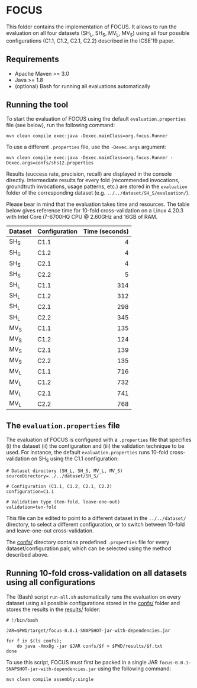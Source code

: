 # FOCUS

This folder contains the implementation of FOCUS. It allows to run the evaluation on all four datasets (SH<sub>L</sub>, SH<sub>S</sub>, MV<sub>L</sub>, MV<sub>S</sub>) using all four possible configurations (C1.1, C1.2, C2.1, C2.2) described in the ICSE'19 paper.

## Requirements

  - Apache Maven >= 3.0
  - Java >= 1.8
  - (optional) Bash for running all evaluations automatically

## Running the tool
To start the evaluation of FOCUS using the default `evaluation.properties` file (see below), run the following command:

```
mvn clean compile exec:java -Dexec.mainClass=org.focus.Runner
```

To use a different `.properties` file, use the `-Dexec.args` argument:

```
mvn clean compile exec:java -Dexec.mainClass=org.focus.Runner -Dexec.args=confs/shs12.properties
```

Results (success rate, precision, recall) are displayed in the console directly. Intermediate results for every fold (recommended invocations, groundtruth invocations, usage patterns, etc.) are stored in the `evaluation` folder of the corresponding dataset (e.g. `../../dataset/SH_S/evaluation/`).

Please bear in mind that the evaluation takes time and resources. The table below gives reference time for 10-fold cross-validation on a Linux 4.20.3 with Intel Core i7-6700HQ CPU @ 2.60GHz and 16GB of RAM.

| Dataset  | Configuration | Time (seconds) |
| :--- | :--- | ---: |
SH<sub>S</sub> | C1.1 | 4 |
SH<sub>S</sub> | C1.2 | 4 |
SH<sub>S</sub> | C2.1 | 4 |
SH<sub>S</sub> | C2.2 | 5 |
SH<sub>L</sub> | C1.1 | 314 |
SH<sub>L</sub> | C1.2 | 312 |
SH<sub>L</sub> | C2.1 | 298 |
SH<sub>L</sub> | C2.2 | 345 |
MV<sub>S</sub> | C1.1 | 135 |
MV<sub>S</sub> | C1.2 | 124 |
MV<sub>S</sub> | C2.1 | 139 |
MV<sub>S</sub> | C2.2 | 135 |
MV<sub>L</sub> | C1.1 | 716 |
MV<sub>L</sub> | C1.2 | 732 |
MV<sub>L</sub> | C2.1 | 741 |
MV<sub>L</sub> | C2.2 | 768 |

## The `evaluation.properties` file
The evaluation of FOCUS is configured with a `.properties` file that specifies (i) the dataset (ii) the configuration and (iii) the validation technique to be used. For instance, the default `evaluation.properties` runs 10-fold cross-validation on SH<sub>S</sub> using the C1.1 configuration:

```
# Dataset directory (SH_L, SH_S, MV_L, MV_S)
sourceDirectory=../../dataset/SH_S/

# Configuration (C1.1, C1.2, C2.1, C2.2)
configuration=C1.1

# Validation type (ten-fold, leave-one-out)
validation=ten-fold
```

This file can be edited to point to a different dataset in the `../../dataset/` directory, to select a different configuration, or to switch between 10-fold and leave-one-out cross-validation.

The [confs/](./confs) directory contains predefined `.properties` file for every dataset/configuration pair, which can be selected using the method described above.

## Running 10-fold cross-validation on all datasets using all configurations

The (Bash) script `run-all.sh` automatically runs the evaluation on every dataset using all possible configurations stored in the [confs/](./confs) folder and stores the results in the [results/](./results) folder:

```
# !/bin/bash

JAR=$PWD/target/focus-0.0.1-SNAPSHOT-jar-with-dependencies.jar

for f in $(ls confs);
	do java -Xmx8g -jar $JAR confs/$f > $PWD/results/$f.txt
done

```

To use this script, FOCUS must first be packed in a single JAR `focus-0.0.1-SNAPSHOT-jar-with-dependencies.jar` using the following command:

```
mvn clean compile assembly:single 
```

